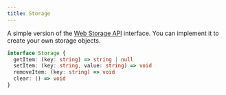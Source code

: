 ```yaml
---
title: Storage
---
```


A simple version of the [Web Storage API](https://developer.mozilla.org/en-US/docs/Web/API/Storage) interface. You can implement it to create your own storage objects.

```ts
interface Storage {
  getItem: (key: string) => string | null
  setItem: (key: string, value: string) => void
  removeItem: (key: string) => void
  clear: () => void
}
```